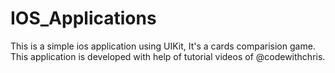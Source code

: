 # IOS_Applications

This is a simple ios application using UIKit, It's a cards comparision game.
This application is developed with help of tutorial videos of @codewithchris.
